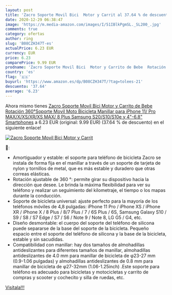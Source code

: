```yaml
---
layout: post
title: 'Zacro Soporte Movil Bici  Motor y Carrit al 37.64 % de descuento'
date: 2020-12-29 06:38:47
image: 'https://m.media-amazon.com/images/I/51IBlkPgmSL._SL200_.jpg'
comments: true
category: ofertas
author: ring
slug: 'B08CZH347T-es'
actualPrice: 6.23 EUR
currency: EUR
price: 6.23
comparePrice: 9.99 EUR
prodname: 'Zacro Soporte Movil Bici  Motor y Carrito de Bebe  Rotación 360°Soporte Movil Moto Bicicleta Manillar  para iPhone 11/ Pro MAX/X/XS/XR/XS MAX/ 8 Plus  Samsung S20/S10/S10e y 4"-6.8" Smartphones'
country: 'es'
flag: '🇪🇸'
buyurl: 'https://www.amazon.es/dp/B08CZH347T/?tag=tolees-21'
descuento: '37.64'
average: '6.23'
---
```


Ahora mismo tienes [Zacro Soporte Movil Bici  Motor y Carrito de Bebe  Rotación 360°Soporte Movil Moto Bicicleta Manillar  para iPhone 11/ Pro MAX/X/XS/XR/XS MAX/ 8 Plus  Samsung S20/S10/S10e y 4"-6.8" Smartphones](https://www.amazon.es/dp/B08CZH347T/?tag=tolees-21) a 6.23 EUR (original: 9.99 EUR) (37.64 %  de descuento) en el siguiente enlace!

[![Zacro Soporte Movil Bici  Motor y Carrit](https://m.media-amazon.com/images/I/51IBlkPgmSL._SL200_.jpg)](https://www.amazon.es/dp/B08CZH347T/?tag=tolees-21)

🔎:

- Amortiguador y estable: el soporte para teléfono de bicicleta Zacro se instala de forma fija en el manillar a través de un soporte de tarjeta de nylon y tornillos de metal, que es más estable y duradero que otras correas elásticas.
- Rotación ajustable de 360 ​​°: permite girar su dispositivo hacia la dirección que desee. Le brinda la máxima flexibilidad para ver su teléfono y realizar un seguimiento del kilometraje, el tiempo o los mapas durante la conducción.
- Soporte de bicicleta universal: ajuste perfecto para la mayoría de los teléfonos móviles de 4,8 pulgadas: iPhone 11 Pro / iPhone XS / iPhone XR / iPhone X / 8 Plus / 8/7 Plus / 7 / 6S Plus / 6S, Samsung Galaxy S10 / S9 / S8 / S7 Edge / S7 / S6 / Note 9 / Note 8, LG G5 / G4, etc.
- Diseño desmontable: el cuerpo del soporte del teléfono de silicona puede separarse de la base del soporte de la bicicleta. Pequeño espacio entre el soporte del teléfono de silicona y la base de la bicicleta, estable y sin sacudidas.
- Compatibilidad con manillar: hay dos tamaños de almohadillas antideslizantes para diferentes tamaños de manillar, almohadillas antideslizantes de 4.0 mm para manillar de bicicleta de φ23-27 mm (0.9-1.06 pulgadas) y almohadillas antideslizantes de 0.8 mm para manillar de bicicleta de φ27-32mm (1.06-1.25inch) .Este soporte para teléfono es adecuado para bicicletas y motocicletas y carrito de compras y scooter y cochecito y silla de ruedas, etc.

[Visítala!!!](https://www.amazon.es/dp/B08CZH347T/?tag=tolees-21)
